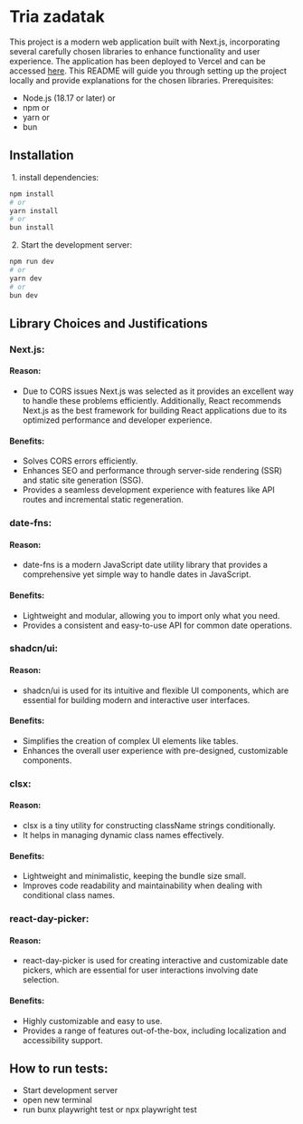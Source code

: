 # Tria zadatak

This project is a modern web application built with Next.js, incorporating several carefully chosen libraries to enhance functionality and user experience. The application has been deployed to Vercel and can be accessed [here](https://tria-zadatak.vercel.app/). This README will guide you through setting up the project locally and provide explanations for the chosen libraries.
Prerequisites:

- Node.js (18.17 or later) or
- npm or
- yarn or
- bun

## Installation

&nbsp;1. install dependencies:

```bash
npm install
# or
yarn install
# or
bun install
```

&nbsp;2. Start the development server:

```bash
npm run dev
# or
yarn dev
# or
bun dev
```

## Library Choices and Justifications

### Next.js:

#### Reason:

- Due to CORS issues Next.js was selected as it provides an excellent way to handle these problems efficiently. Additionally, React recommends Next.js as the best framework for building React applications due to its optimized performance and developer experience.

#### Benefits:

- Solves CORS errors efficiently.
- Enhances SEO and performance through server-side rendering (SSR) and static site generation (SSG).
- Provides a seamless development experience with features like API routes and incremental static regeneration.

### date-fns:

#### Reason:

- date-fns is a modern JavaScript date utility library that provides a comprehensive yet simple way to handle dates in JavaScript.

#### Benefits:

- Lightweight and modular, allowing you to import only what you need.
- Provides a consistent and easy-to-use API for common date operations.

### shadcn/ui:

#### Reason:

- shadcn/ui is used for its intuitive and flexible UI components, which are essential for building modern and interactive user interfaces.

#### Benefits:

- Simplifies the creation of complex UI elements like tables.
- Enhances the overall user experience with pre-designed, customizable components.

### clsx:

#### Reason:

- clsx is a tiny utility for constructing className strings conditionally.
- It helps in managing dynamic class names effectively.

#### Benefits:

- Lightweight and minimalistic, keeping the bundle size small.
- Improves code readability and maintainability when dealing with conditional class names.

### react-day-picker:

#### Reason:

- react-day-picker is used for creating interactive and customizable date pickers, which are essential for user interactions involving date selection.

#### Benefits:

- Highly customizable and easy to use.
- Provides a range of features out-of-the-box, including localization and accessibility support.

## How to run tests:

- Start development server
- open new terminal
- run bunx playwright test or npx playwright test
